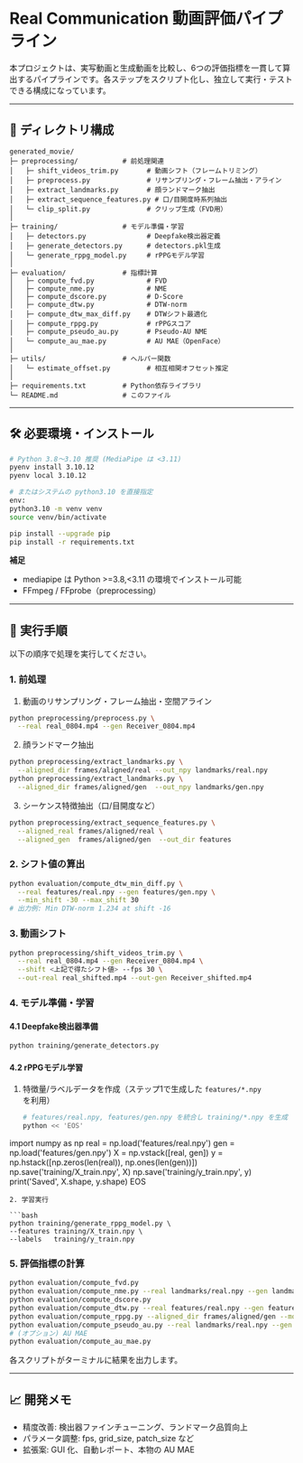 # Real Communication 動画評価パイプライン

本プロジェクトは、実写動画と生成動画を比較し、6つの評価指標を一貫して算出するパイプラインです。各ステップをスクリプト化し、独立して実行・テストできる構成になっています。

---

## 📁 ディレクトリ構成

```plain
generated_movie/
├─ preprocessing/           # 前処理関連
│   ├─ shift_videos_trim.py       # 動画シフト（フレームトリミング）
│   ├─ preprocess.py              # リサンプリング・フレーム抽出・アライン
│   ├─ extract_landmarks.py       # 顔ランドマーク抽出
│   ├─ extract_sequence_features.py # 口/目開度時系列抽出
│   └─ clip_split.py              # クリップ生成（FVD用）
│
├─ training/                # モデル準備・学習
│   ├─ detectors.py               # Deepfake検出器定義
│   ├─ generate_detectors.py      # detectors.pkl生成
│   └─ generate_rppg_model.py     # rPPGモデル学習
│
├─ evaluation/              # 指標計算
│   ├─ compute_fvd.py             # FVD
│   ├─ compute_nme.py             # NME
│   ├─ compute_dscore.py          # D-Score
│   ├─ compute_dtw.py             # DTW-norm
│   ├─ compute_dtw_max_diff.py    # DTWシフト最適化
│   ├─ compute_rppg.py            # rPPGスコア
│   ├─ compute_pseudo_au.py       # Pseudo-AU NME
│   └─ compute_au_mae.py          # AU MAE（OpenFace）
│
├─ utils/                   # ヘルパー関数
│   └─ estimate_offset.py         # 相互相関オフセット推定
│
├─ requirements.txt         # Python依存ライブラリ
└─ README.md                # このファイル
```

---

## 🛠️ 必要環境・インストール

```bash
# Python 3.8～3.10 推奨 (MediaPipe は <3.11)
pyenv install 3.10.12
pyenv local 3.10.12

# またはシステムの python3.10 を直接指定
env:
python3.10 -m venv venv
source venv/bin/activate

pip install --upgrade pip
pip install -r requirements.txt
```

**補足**

* mediapipe は Python >=3.8,<3.11 の環境でインストール可能
* FFmpeg / FFprobe（preprocessing）

---

## 🚀 実行手順

以下の順序で処理を実行してください。

### 1. 前処理

1. 動画のリサンプリング・フレーム抽出・空間アライン

```bash
python preprocessing/preprocess.py \
  --real real_0804.mp4 --gen Receiver_0804.mp4
```

2. 顔ランドマーク抽出

```bash
python preprocessing/extract_landmarks.py \
  --aligned_dir frames/aligned/real --out_npy landmarks/real.npy
python preprocessing/extract_landmarks.py \
  --aligned_dir frames/aligned/gen  --out_npy landmarks/gen.npy
```

3. シーケンス特徴抽出（口/目開度など）

```bash
python preprocessing/extract_sequence_features.py \
  --aligned_real frames/aligned/real \
  --aligned_gen  frames/aligned/gen  --out_dir features
```

### 2. シフト値の算出

```bash
python evaluation/compute_dtw_min_diff.py \
  --real features/real.npy --gen features/gen.npy \
  --min_shift -30 --max_shift 30
# 出力例: Min DTW-norm 1.234 at shift -16
```

### 3. 動画シフト

```bash
python preprocessing/shift_videos_trim.py \
  --real real_0804.mp4 --gen Receiver_0804.mp4 \
  --shift <上記で得たシフト値> --fps 30 \
  --out-real real_shifted.mp4 --out-gen Receiver_shifted.mp4
```

### 4. モデル準備・学習

#### 4.1 Deepfake検出器準備

```bash
python training/generate_detectors.py
```

#### 4.2 rPPGモデル学習

1. 特徴量/ラベルデータを作成（ステップ1で生成した `features/*.npy` を利用）

   ```bash
   # features/real.npy, features/gen.npy を統合し training/*.npy を生成
   python << 'EOS'
  import numpy as np
  real = np.load('features/real.npy')
  gen  = np.load('features/gen.npy')
  X   = np.vstack([real, gen])
  y   = np.hstack([np.zeros(len(real)), np.ones(len(gen))])
  np.save('training/X_train.npy', X)
  np.save('training/y_train.npy', y)
  print('Saved', X.shape, y.shape)
  EOS
   ```
2. 学習実行

```bash
python training/generate_rppg_model.py \
  --features training/X_train.npy \
  --labels   training/y_train.npy
```

### 5. 評価指標の計算

```bash
python evaluation/compute_fvd.py
python evaluation/compute_nme.py --real landmarks/real.npy --gen landmarks/gen.npy
python evaluation/compute_dscore.py
python evaluation/compute_dtw.py --real features/real.npy --gen features/gen.npy
python evaluation/compute_rppg.py --aligned_dir frames/aligned/gen --model training/rppg_model.pkl
python evaluation/compute_pseudo_au.py --real landmarks/real.npy --gen landmarks/gen.npy
# (オプション) AU MAE
python evaluation/compute_au_mae.py
```

各スクリプトがターミナルに結果を出力します。

---

## 📈 開発メモ

* 精度改善: 検出器ファインチューニング、ランドマーク品質向上
* パラメータ調整: fps, grid\_size, patch\_size など
* 拡張案: GUI 化、自動レポート、本物の AU MAE
